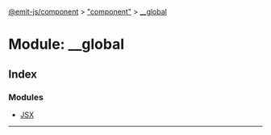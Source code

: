 [@emit-js/component](../README.md) > ["component"](../modules/_component_.md) > [__global](../modules/_component_.__global.md)

# Module: __global

## Index

### Modules

* [JSX](_component_.__global.jsx.md)

---

